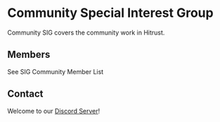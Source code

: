 # Community Special Interest Group
Community SIG covers the community work in Hitrust.

## Members
See SIG Community Member List

## Contact
Welcome to our [Discord Server](https://discord.gg/dHJCEsC)!